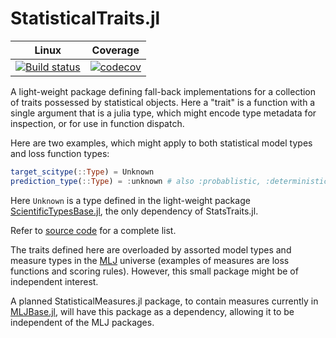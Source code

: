 # StatisticalTraits.jl

|  Linux        | Coverage |
| :-----------: | :------: |
| [![Build status](https://github.com/JuliaAI/StatisticalTraits.jl/workflows/CI/badge.svg)](https://github.com/JuliaAI/StatisticalTraits.jl/actions)| [![codecov](https://codecov.io/gh/JuliaAI/StatisticalTraits.jl/branch/master/graph/badge.svg?token=rh6HnyIKc1)](https://codecov.io/gh/JuliaAI/StatisticalTraits.jl) |

A light-weight package defining fall-back implementations for a
collection of traits possessed by statistical objects. Here a "trait"
is a function with a single argument that is a julia type, which might
encode type metadata for inspection, or for use in function
dispatch. 

Here are two examples, which might apply to both statistical
model types and loss function types:

```julia
target_scitype(::Type) = Unknown
prediction_type(::Type) = :unknown # also :probablistic, :deterministic, :interval
```

Here `Unknown` is a type defined in the light-weight package
[ScientificTypesBase.jl](https://github.com/JuliaAI/ScientificTypesBase.jl),
the only dependency of StatsTraits.jl.

Refer to [source code](src/StatisticalTraits.jl) for a complete list.

The traits defined here are overloaded by assorted model types and
measure types in the
[MLJ](https://github.com/alan-turing-institute/MLJ.jl) universe
(examples of measures are loss functions and scoring rules). However,
this small package might be of independent interest.

A planned StatisticalMeasures.jl package, to contain measures
currently in
[MLJBase.jl](https://github.com/JuliaAI/MLJBase.jl),
will have this package as a dependency, allowing it to be independent
of the MLJ packages.
	
